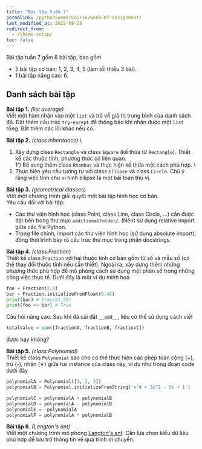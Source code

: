 ```yaml
---
title: "Bài tập tuần 7"
permalink: /pythonSummerCourse/week-07-assignment/
last_modified_at: 2022-08-29
redirect_from:
  - /theme-setup/
toc: false
---
```



Bài tập tuần 7 gồm 6 bài tập, bao gồm
- 5 bài tập cơ bản: 1, 2, 3, 4, 5 (làm tối thiểu 3 bài).
- 1 bài tập nâng cao: 6.


## Danh sách bài tập

**Bài tập 1.** *(list average)* \
Viết một hàm nhận vào một `list` và trả về giá trị trung bình của danh sách đó. Đặt thêm cấu trúc `try-except` để thông báo khi nhận được một `list` rỗng. Bắt thêm các lỗi khác nếu có.


**Bài tập 2.** *(class inheritance)* \
1) Xây dựng class `Rectangle` và class `Square` (kế thừa từ `Rectangle`). Thiết kế các thuộc tính, phương thức có liên quan. \
1') Bổ sung thêm class `Rhombus` và thực hiện kế thừa một cách phù hợp. \
2) Thực hiện yêu cầu tương tự với class `Ellipse` và class `Circle`. Chú ý rằng việc tính chu vi hình ellipse là một bài toán thú vị.


**Bài tập 3.** *(geometrical classes)* \
Viết một chương trình giải quyết một bài tập hình học cơ bản. \
Yêu cầu đối với bài tập:
- Các thư viện hình học (class Point, class Line, class Circle, ...) cần được đặt bên trong thư mục `additionalFolder/`. (Nên) sử dụng relative import giữa các file Python.
- Trong file chính, import các thư viện hình học (sử dụng absolute import), đồng thời trình bày rõ cấu trúc thư mục trong phần docstrings.


**Bài tập 4.** *(class Fraction)* \
Thiết kế class `Fraction` với hai thuộc tính cơ bản gồm tử số và mẫu số (có thể thay đổi thuộc tính nếu cần thiết). Ngoài ra, xây dựng thêm những phương thức phù hợp để mô phỏng cách sử dụng một phân số trong những công việc thực tế. Dưới đây là một ví dụ minh họa

```py
foo = Fraction(2,3)
bar = Fraction.initializeFromFloat(0.42)
print(bar) # Frac(21,50)
print(foo >= bar) # True
```

Câu hỏi nâng cao. Sau khi đã cài đặt `__add__`, liệu có thể sử dụng cách viết
```py
totalValue = sum([fractionA, fractionB, fractionC])
```
được hay không?


**Bài tập 5.** *(class Polynomial)* \
Thiết kế class `Polynomial` sao cho có thể thực hiện các phép toán cộng (+), trừ (-), nhân (∗) giữa hai instance của class này, ví dụ như trong đoạn code dưới đây

```py
polynomialA = Polynomial([1, 2, 3])
polynomialB = Polynomial.initializeFromString('x^4 + 3x^2 - 5x + 1')

polynomialC = polynomialA + polynomialB
polynomialD = polynomialA - polynomialB
polynomialE = -polynomialA
polynomialF = polynomialA * polynomialB
```


**Bài tập 6.** *(Langton's ant)* \
Viết một chương trình mô phỏng [Langton's ant](https://en.wikipedia.org/wiki/Langton%27s_ant). Cần lựa chọn kiểu dữ liệu phù hợp để lưu trữ thông tin về quá trình di chuyển.
